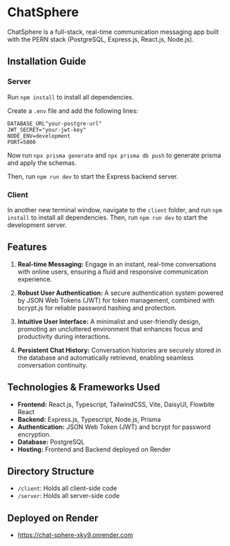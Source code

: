 # ChatSphere

ChatSphere is a full-stack, real-time communication messaging app built with the PERN stack (PostgreSQL, Express.js, React.js, Node.js).

## Installation Guide

### Server
Run `npm install` to install all dependencies.

Create a `.env` file and add the following lines:

```
DATABASE_URL"your-postgre-url"
JWT_SECRET="your-jwt-key"
NODE_ENV=development
PORT=5000
```

Now run `npx prisma generate` and `npx prisma db push` to generate prisma and apply the schemas.

Then, run `npm run dev` to start the Express backend server.

### Client
In another new terminal window, navigate to the `client` folder, and run `npm install` to install all dependencies. Then, run `npm run dev` to start the development server.

## Features

1. **Real-time Messaging:** Engage in an instant, real-time conversations with online users, ensuring a fluid and responsive communication experience.
   
2. **Robust User Authentication:**  A secure authentication system powered by JSON Web Tokens (JWT) for token management, combined with bcrypt.js for reliable password hashing and protection.
   
3. **Intuitive User Interface:**  A minimalist and user-friendly design, promoting an uncluttered environment that enhances focus and productivity during interactions.
   
4. **Persistent Chat History:**   Conversation histories are securely stored in the database and automatically retrieved, enabling seamless conversation continuity.

## Technologies & Frameworks Used
- **Frontend:** React.js, Typescript, TailwindCSS, Vite, DaisyUI, Flowbite React
- **Backend:** Express.js, Typescript, Node.js, Prisma
- **Authentication:** JSON Web Token (JWT) and bcrypt for password encryption.
- **Database:** PostgreSQL
- **Hosting:** Frontend and Backend deployed on Render

## Directory Structure
- `/client`: Holds all client-side code
- `/server`: Holds all server-side code

## Deployed on Render
- https://chat-sphere-xky9.onrender.com
